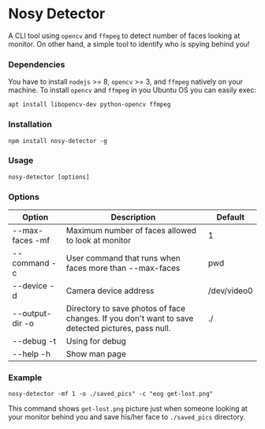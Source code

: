 # Nosy Detector
A CLI tool using `opencv` and `ffmpeg` to detect number of faces looking at monitor. On other hand, a simple tool to identify who is spying behind you!


### Dependencies
You have to install `nodejs` >= 8, `opencv` >= 3, and `ffmpeg` natively on your machine. To install `opencv` and `ffmpeg` in you Ubuntu OS you can easily exec:
```terminal
apt install libopencv-dev python-opencv ffmpeg
```

### Installation
```terminal
npm install nosy-detector -g
```


### Usage
```terminal
nosy-detector [options]
```

### Options

| Option | Description | Default |
|-|-|-|
| --max-faces -mf | Maximum number of faces allowed to look at monitor | 1 |
| --command -c | User command that runs when faces more than --max-faces | pwd |
| --device -d | Camera device address | /dev/video0 |
| --output-dir -o | Directory to save photos of face changes. If you don't want to save detected pictures, pass null. | ./ |
| --debug -t | Using for debug | |
| --help -h | Show man page | |

### Example
```terminal
nosy-detector -mf 1 -o ./saved_pics" -c "eog get-lost.png"
```
This command shows `get-lost.png` picture just when someone looking at your monitor behind you and save his/her face to `./saved_pics` directory.